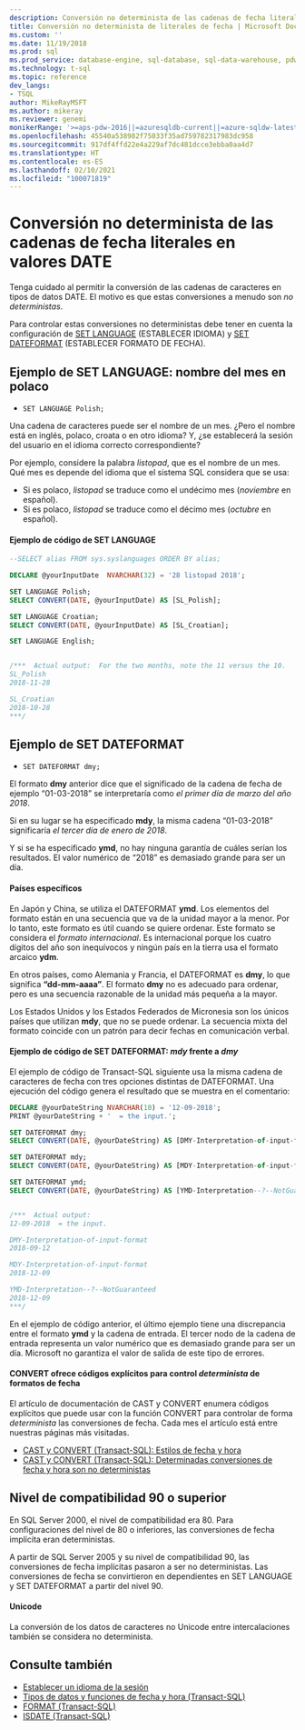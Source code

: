 ```yaml
---
description: Conversión no determinista de las cadenas de fecha literales en valores DATE
title: Conversión no determinista de literales de fecha | Microsoft Docs
ms.custom: ''
ms.date: 11/19/2018
ms.prod: sql
ms.prod_service: database-engine, sql-database, sql-data-warehouse, pdw
ms.technology: t-sql
ms.topic: reference
dev_langs:
- TSQL
author: MikeRayMSFT
ms.author: mikeray
ms.reviewer: genemi
monikerRange: '>=aps-pdw-2016||=azuresqldb-current||=azure-sqldw-latest||>=sql-server-2016||>=sql-server-linux-2017||=azuresqldb-mi-current'
ms.openlocfilehash: 45540a538982f75033f35ad759782317983dc958
ms.sourcegitcommit: 917df4ffd22e4a229af7dc481dcce3ebba0aa4d7
ms.translationtype: HT
ms.contentlocale: es-ES
ms.lasthandoff: 02/10/2021
ms.locfileid: "100071819"
---
```

# <a name="nondeterministic-conversion-of-literal-date-strings-into-date-values"></a>Conversión no determinista de las cadenas de fecha literales en valores DATE

Tenga cuidado al permitir la conversión de las cadenas de caracteres en tipos de datos DATE. El motivo es que estas conversiones a menudo son _no deterministas_.

Para controlar estas conversiones no deterministas debe tener en cuenta la configuración de [SET LANGUAGE](../statements/set-language-transact-sql.md) (ESTABLECER IDIOMA) y [SET DATEFORMAT](../statements/set-dateformat-transact-sql.md) (ESTABLECER FORMATO DE FECHA).



## <a name="set-language-example-month-name-in-polish"></a>Ejemplo de SET LANGUAGE: nombre del mes en polaco

- `SET LANGUAGE Polish;`

Una cadena de caracteres puede ser el nombre de un mes. ¿Pero el nombre está en inglés, polaco, croata o en otro idioma? Y, ¿se establecerá la sesión del usuario en el idioma correcto correspondiente?

Por ejemplo, considere la palabra _listopad_, que es el nombre de un mes. Qué mes es depende del idioma que el sistema SQL considera que se usa:
- Si es polaco, _listopad_ se traduce como el undécimo mes (_noviembre_ en español).
- Si es polaco, _listopad_ se traduce como el décimo mes (_octubre_ en español).

#### <a name="code-example-of-set-language"></a>Ejemplo de código de SET LANGUAGE

```sql
--SELECT alias FROM sys.syslanguages ORDER BY alias;

DECLARE @yourInputDate  NVARCHAR(32) = '28 listopad 2018';

SET LANGUAGE Polish;
SELECT CONVERT(DATE, @yourInputDate) AS [SL_Polish];

SET LANGUAGE Croatian;
SELECT CONVERT(DATE, @yourInputDate) AS [SL_Croatian];

SET LANGUAGE English;


/***  Actual output:  For the two months, note the 11 versus the 10.
SL_Polish
2018-11-28

SL_Croatian
2018-10-28
***/
```



## <a name="set-dateformat-example"></a>Ejemplo de SET DATEFORMAT

- `SET DATEFORMAT dmy;`

El formato **dmy** anterior dice que el significado de la cadena de fecha de ejemplo “01-03-2018” se interpretaría como _el primer día de marzo del año 2018_.

Si en su lugar se ha especificado **mdy**, la misma cadena “01-03-2018” significaría _el tercer día de enero de 2018_.

Y si se ha especificado **ymd**, no hay ninguna garantía de cuáles serían los resultados. El valor numérico de “2018” es demasiado grande para ser un día.
<!--
The preceding claim of "no guarantee" might be incorrect, in the minds of the SQL query engine Developer team?
-->

#### <a name="specific-countries"></a>Países específicos

En Japón y China, se utiliza el DATEFORMAT **ymd**. Los elementos del formato están en una secuencia que va de la unidad mayor a la menor. Por lo tanto, este formato es útil cuando se quiere ordenar. Este formato se considera el _formato internacional_. Es internacional porque los cuatro dígitos del año son inequívocos y ningún país en la tierra usa el formato arcaico **ydm**.

En otros países, como Alemania y Francia, el DATEFORMAT es **dmy**, lo que significa **“dd-mm-aaaa”**. El formato **dmy** no es adecuado para ordenar, pero es una secuencia razonable de la unidad más pequeña a la mayor.

Los Estados Unidos y los Estados Federados de Micronesia son los únicos países que utilizan **mdy**, que no se puede ordenar. La secuencia mixta del formato coincide con un patrón para decir fechas en comunicación verbal.

#### <a name="code-example-of-set-dateformat-mdy-versus-dmy"></a>Ejemplo de código de SET DATEFORMAT: *mdy* frente a *dmy*

El ejemplo de código de Transact-SQL siguiente usa la misma cadena de caracteres de fecha con tres opciones distintas de DATEFORMAT. Una ejecución del código genera el resultado que se muestra en el comentario:

```sql
DECLARE @yourDateString NVARCHAR(10) = '12-09-2018';
PRINT @yourDateString + '  = the input.';

SET DATEFORMAT dmy;
SELECT CONVERT(DATE, @yourDateString) AS [DMY-Interpretation-of-input-format];

SET DATEFORMAT mdy;
SELECT CONVERT(DATE, @yourDateString) AS [MDY-Interpretation-of-input-format];

SET DATEFORMAT ymd;
SELECT CONVERT(DATE, @yourDateString) AS [YMD-Interpretation--?--NotGuaranteed];


/***  Actual output:
12-09-2018  = the input.

DMY-Interpretation-of-input-format
2018-09-12

MDY-Interpretation-of-input-format
2018-12-09

YMD-Interpretation--?--NotGuaranteed
2018-12-09
***/
```

En el ejemplo de código anterior, el último ejemplo tiene una discrepancia entre el formato **ymd** y la cadena de entrada. El tercer nodo de la cadena de entrada representa un valor numérico que es demasiado grande para ser un día. Microsoft no garantiza el valor de salida de este tipo de errores.

#### <a name="convert-offers-explicit-codes-for-_deterministic_-control-of-date-formats"></a>CONVERT ofrece códigos explícitos para control _determinista_ de formatos de fecha

El artículo de documentación de CAST y CONVERT enumera códigos explícitos que puede usar con la función CONVERT para controlar de forma _determinista_ las conversiones de fecha. Cada mes el artículo está entre nuestras páginas más visitadas.

- [CAST y CONVERT (Transact-SQL): Estilos de fecha y hora](../functions/cast-and-convert-transact-sql.md#date-and-time-styles)
- [CAST y CONVERT (Transact-SQL): Determinadas conversiones de fecha y hora son no deterministas](../functions/cast-and-convert-transact-sql.md#certain-datetime-conversions-are-nondeterministic)



## <a name="compatibility-level-90-and-above"></a>Nivel de compatibilidad 90 o superior

En SQL Server 2000, el nivel de compatibilidad era 80. Para configuraciones del nivel de 80 o inferiores, las conversiones de fecha implícita eran deterministas.

A partir de SQL Server 2005 y su nivel de compatibilidad 90, las conversiones de fecha implícitas pasaron a ser no deterministas. Las conversiones de fecha se convirtieron en dependientes en SET LANGUAGE y SET DATEFORMAT a partir del nivel 90.

#### <a name="unicode"></a>Unicode

<!-- The next live sentence needs an explanatory example!  N'somethingHere?'.
-->
La conversión de los datos de caracteres no Unicode entre intercalaciones también se considera no determinista.



## <a name="see-also"></a>Consulte también

- [Establecer un idioma de la sesión](../../relational-databases/collations/set-a-session-language.md)
- [Tipos de datos y funciones de fecha y hora (Transact-SQL)](../functions/date-and-time-data-types-and-functions-transact-sql.md)
- [FORMAT (Transact-SQL)](../functions/format-transact-sql.md)
- [ISDATE (Transact-SQL)](../functions/isdate-transact-sql.md)



<!--
This new article is linked-to by the following articles (at least initially on 2018/11/19).....
...
* docs/relational-databases/views/create-indexed-views.md
* docs/relational-databases/indexes/indexes-on-computed-columns.md
* docs/t-sql/functions/cast-and-convert-transact-sql.md
...
As a reaction to public PR 1279, this approach of creating a new article to link to is a better alternative than a docs/includes/ approach.
GeneMi (MightyPen), 2018/11/19
-->

